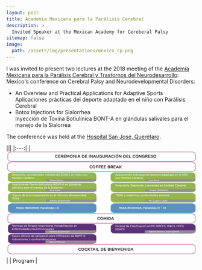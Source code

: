 ```yaml
---
layout: post
title: Academia Mexicana para la Parálisis Cerebral
description: >
  Invited Speaker at the Mexican Academy for Cereberal Palsy
sitemap: false
image:
  path: /assets/img/presentations/mexico_cp.png
---
```


I was invited to present two lectures at the 2018 meeting of the
[Academia Mexicana para la Parálisis Cerebral y Trastornos del
Neurodesarrollo](https://amexpctnd.org/): Mexico's conference on Cerebral Palsy and Neurodevelopmental Disorders:
- An Overview and Practical Applications for Adaptive Sports<br/>
  Aplicaciones prácticas del deporte adaptado en el niño con Parálisis Cerebral
- Botox Injections for Sialorrhea<br/>
  Inyección de Toxina Botiulínica BONT-A en glándulas salivales para el manejo de la Sialorrea

The conference was held at the [Hospital San José, Querétaro](https://hospitalsanjosedequeretaro.com/).

|||
|:---:|
| [![Conference Program](/assets/img/presentations/ProgramaCongreso2018.jpg)](/assets/img/presentations/ProgramaCongreso2018.pdf) |
| Program | 
